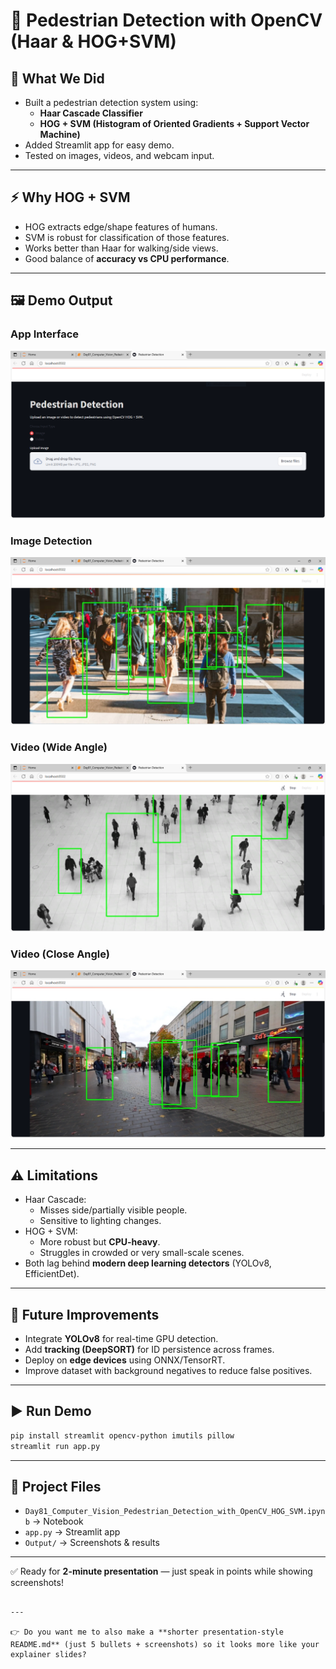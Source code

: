 
# 🚶 Pedestrian Detection with OpenCV (Haar & HOG+SVM)

## 📌 What We Did
- Built a pedestrian detection system using:
  - **Haar Cascade Classifier**  
  - **HOG + SVM (Histogram of Oriented Gradients + Support Vector Machine)**
- Added Streamlit app for easy demo.
- Tested on images, videos, and webcam input.

---

## ⚡ Why HOG + SVM
- HOG extracts edge/shape features of humans.
- SVM is robust for classification of those features.
- Works better than Haar for walking/side views.
- Good balance of **accuracy vs CPU performance**.

---

## 🖼 Demo Output

### App Interface
![App Look 1](Output/App_look_1.png)

### Image Detection
![Image Detection](Output/Image_2.png)

### Video (Wide Angle)
![Video Detection 1](Output/Video_3.png)

### Video (Close Angle)
![Video Detection 2](Output/Video_4.png)

---

## ⚠️ Limitations
- Haar Cascade:
  - Misses side/partially visible people.
  - Sensitive to lighting changes.
- HOG + SVM:
  - More robust but **CPU-heavy**.
  - Struggles in crowded or very small-scale scenes.
- Both lag behind **modern deep learning detectors** (YOLOv8, EfficientDet).

---

## 🔮 Future Improvements
- Integrate **YOLOv8** for real-time GPU detection.
- Add **tracking (DeepSORT)** for ID persistence across frames.
- Deploy on **edge devices** using ONNX/TensorRT.
- Improve dataset with background negatives to reduce false positives.

---

## ▶️ Run Demo

```bash
pip install streamlit opencv-python imutils pillow
streamlit run app.py
````

---

## 📂 Project Files

* `Day81_Computer_Vision_Pedestrian_Detection_with_OpenCV_HOG_SVM.ipynb` → Notebook
* `app.py` → Streamlit app
* `Output/` → Screenshots & results

---

✅ Ready for **2-minute presentation** — just speak in points while showing screenshots!

```

---

👉 Do you want me to also make a **shorter presentation-style README.md** (just 5 bullets + screenshots) so it looks more like your explainer slides?
```


